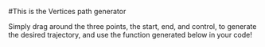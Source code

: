 #This is the Vertices path generator

Simply drag around the three points, the start, end, and control, to generate the desired trajectory, and use the function generated below in your code!